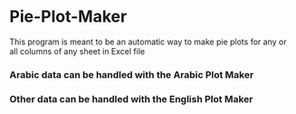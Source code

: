 # Pie-Plot-Maker
This  program is meant to be an automatic way to make pie plots for any or all columns of any sheet in Excel file
### Arabic data can be handled  with the Arabic Plot Maker
### Other data can be handled  with the English Plot Maker
